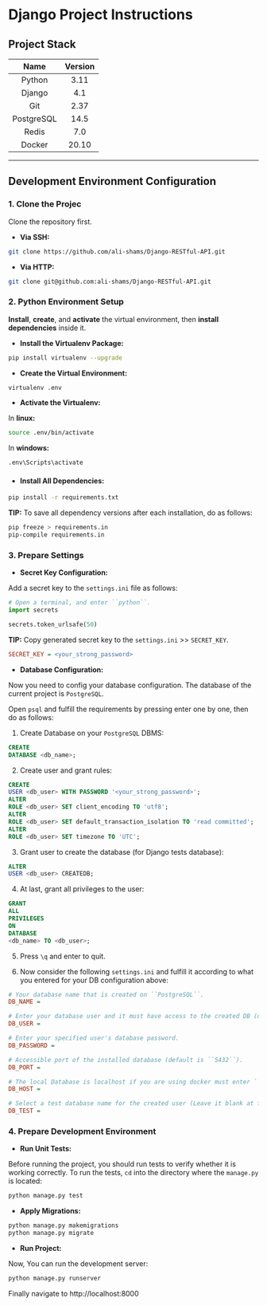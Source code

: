 # Django Project Instructions

## Project Stack

|    Name    | Version   |
|:----------:|:---------:|
|   Python   |   3.11    |
|   Django   |    4.1    |
|    Git     |   2.37    |
| PostgreSQL |   14.5    |
|   Redis    |    7.0       |
|   Docker   |  20.10         |

---

## Development Environment Configuration

### 1. Clone the Projec

Clone the repository first.

* **Via SSH:**

```sh
git clone https://github.com/ali-shams/Django-RESTful-API.git
```

* **Via HTTP:**

```sh
git clone git@github.com:ali-shams/Django-RESTful-API.git
```

### 2. Python Environment Setup

**Install**, **create**, and **activate** the virtual environment, then **install dependencies** inside it.

* **Install the Virtualenv Package:**

```sh
pip install virtualenv --upgrade
```

* **Create the Virtual Environment:**

```sh
virtualenv .env
```

* **Activate the Virtualenv:**

In **linux:**

```sh
source .env/bin/activate
```

In **windows:**

```sh
.env\Scripts\activate
```

* #### Install All Dependencies:

```sh
pip install -r requirements.txt
```

**TIP:** To save all dependency versions after each installation, do as follows:

```sh
pip freeze > requirements.in
pip-compile requirements.in
```

### 3. Prepare Settings

* **Secret Key Configuration:**

Add a secret key to the `settings.ini` file as follows:

```py
# Open a terminal, and enter ``python``.
import secrets

secrets.token_urlsafe(50)
```

**TIP:** Copy generated secret key to the `settings.ini` >> `SECRET_KEY`.

```ini
SECRET_KEY = <your_strong_password>
```

* **Database Configuration:**

Now you need to config your database configuration. The database of the current project is `PostgreSQL`.

Open `psql` and fulfill the requirements by pressing enter one by one, then do as follows:

1. Create Database on your `PostgreSQL` DBMS:

```sql
CREATE
DATABASE <db_name>;
```

2. Create user and grant rules:

```sql
CREATE
USER <db_user> WITH PASSWORD '<your_strong_password>';
ALTER
ROLE <db_user> SET client_encoding TO 'utf8';
ALTER
ROLE <db_user> SET default_transaction_isolation TO 'read committed';
ALTER
ROLE <db_user> SET timezone TO 'UTC';
```

3. Grant user to create the database (for Django tests database):

```sql
ALTER
USER <db_user> CREATEDB;
```

4. At last, grant all privileges to the user:

```sql
GRANT
ALL
PRIVILEGES
ON
DATABASE
<db_name> TO <db_user>;
```

5. Press `\q` and enter to quit.

6. Now consider the following `settings.ini` and fulfill it
   according to what you entered for your DB configuration above:

```ini
# Your database name that is created on ``PostgreSQL``.
DB_NAME =

# Enter your database user and it must have access to the created DB (default is ``postgres``).
DB_USER =

# Enter your specified user's database password.
DB_PASSWORD =

# Accessible port of the installed database (default is ``5432``).
DB_PORT =

# The local Database is localhost if you are using docker must enter ``docker-service-name`` (default is ``localhost``).
DB_HOST =

# Select a test database name for the created user (Leave it blank at first).
DB_TEST =
```

### 4. Prepare Development Environment

* **Run Unit Tests:**

Before running the project, you should run tests to verify whether it is working correctly.
To run the tests, `cd` into the directory where the `manage.py` is located:

```sh
python manage.py test
```

* **Apply Migrations:**

```sh
python manage.py makemigrations
python manage.py migrate
```

* **Run Project:**

Now, You can run the development server:

```sh
python manage.py runserver
```

Finally navigate to http://localhost:8000